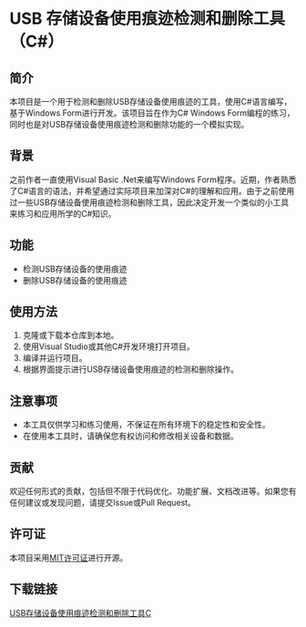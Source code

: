 # USB 存储设备使用痕迹检测和删除工具（C#）

## 简介

本项目是一个用于检测和删除USB存储设备使用痕迹的工具，使用C#语言编写，基于Windows Form进行开发。该项目旨在作为C# Windows Form编程的练习，同时也是对USB存储设备使用痕迹检测和删除功能的一个模拟实现。

## 背景

之前作者一直使用Visual Basic .Net来编写Windows Form程序。近期，作者熟悉了C#语言的语法，并希望通过实际项目来加深对C#的理解和应用。由于之前使用过一些USB存储设备使用痕迹检测和删除工具，因此决定开发一个类似的小工具来练习和应用所学的C#知识。

## 功能

- 检测USB存储设备的使用痕迹
- 删除USB存储设备的使用痕迹

## 使用方法

1. 克隆或下载本仓库到本地。
2. 使用Visual Studio或其他C#开发环境打开项目。
3. 编译并运行项目。
4. 根据界面提示进行USB存储设备使用痕迹的检测和删除操作。

## 注意事项

- 本工具仅供学习和练习使用，不保证在所有环境下的稳定性和安全性。
- 在使用本工具时，请确保您有权访问和修改相关设备和数据。

## 贡献

欢迎任何形式的贡献，包括但不限于代码优化、功能扩展、文档改进等。如果您有任何建议或发现问题，请提交Issue或Pull Request。

## 许可证

本项目采用[MIT许可证](LICENSE)进行开源。

## 下载链接

[USB存储设备使用痕迹检测和删除工具C](https://pan.quark.cn/s/5d6fb63175b2)